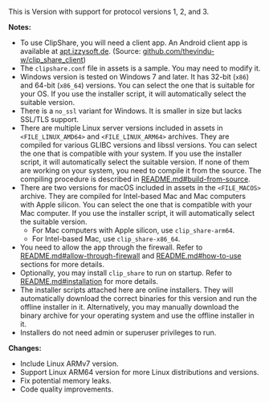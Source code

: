 This is Version <VERSION> with support for protocol versions 1, 2, and 3.

**Notes:**
- To use ClipShare, you will need a client app. An Android client app is available at [apt.izzysoft.de](https://apt.izzysoft.de/fdroid/index/apk/com.tw.clipshare/). (Source: [github.com/thevindu-w/clip_share_client](https://github.com/thevindu-w/clip_share_client))
- The `clipshare.conf` file in assets is a sample. You may need to modify it.
- Windows version is tested on Windows 7 and later. It has 32-bit (`x86`) and 64-bit (`x86_64`) versions. You can select the one that is suitable for your OS. If you use the installer script, it will automatically select the suitable version.
- There is a `no_ssl` variant for Windows. It is smaller in size but lacks SSL/TLS support.
- There are multiple Linux server versions included in assets in `<FILE_LINUX_AMD64>` and `<FILE_LINUX_ARM64>` archives. They are compiled for various GLIBC versions and libssl versions. You can select the one that is compatible with your system. If you use the installer script, it will automatically select the suitable version. If none of them are working on your system, you need to compile it from the source. The compiling procedure is described in [README.md#build-from-source](https://github.com/thevindu-w/clip_share_server#build-from-source).
- There are two versions for macOS included in assets in the `<FILE_MACOS>` archive. They are compiled for Intel-based Mac and Mac computers with Apple silicon. You can select the one that is compatible with your Mac computer. If you use the installer script, it will automatically select the suitable version.
  - For Mac computers with Apple silicon, use `clip_share-arm64`.
  - For Intel-based Mac, use `clip_share-x86_64`.
- You need to allow the app through the firewall. Refer to [README.md#allow-through-firewall](https://github.com/thevindu-w/clip_share_server#allow-through-firewall) and [README.md#how-to-use](https://github.com/thevindu-w/clip_share_server#how-to-use) sections for more details.
- Optionally, you may install `clip_share` to run on startup. Refer to [README.md#installation](https://github.com/thevindu-w/clip_share_server#installation) for more details.
- The installer scripts attached here are online installers. They will automatically download the correct binaries for this version and run the offline installer in it. Alternatively, you may manually download the binary archive for your operating system and use the offline installer in it.
- Installers do not need admin or superuser privileges to run.

**Changes:**
- Include Linux ARMv7 version.
- Support Linux ARM64 version for more Linux distributions and versions.
- Fix potential memory leaks.
- Code quality improvements.
